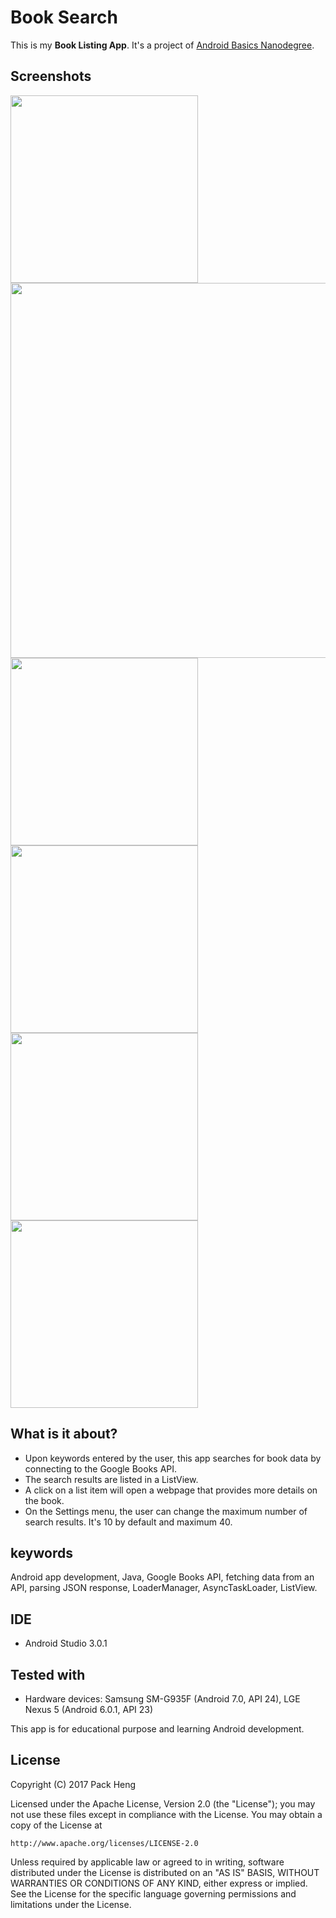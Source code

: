 # Book Search
This is my **Book Listing App**. It's a project of [Android Basics Nanodegree](https://www.udacity.com/course/android-basics-nanodegree-by-google--nd803).

## Screenshots
<img src="https://raw.githubusercontent.com/PackHg/Udacity-ABND-BookSearch/master/screenshots/screen01.png" width="300"> <img src="https://raw.githubusercontent.com/PackHg/Udacity-ABND-BookSearch/master/screenshots/screen02.png" width="600">
<img src="https://raw.githubusercontent.com/PackHg/Udacity-ABND-BookSearch/master/screenshots/screen03.png" width="300"> <img src="https://raw.githubusercontent.com/PackHg/Udacity-ABND-BookSearch/master/screenshots/screen04.png" width="300">
<img src="https://raw.githubusercontent.com/PackHg/Udacity-ABND-BookSearch/master/screenshots/screen05.png" width="300"> <img src="https://raw.githubusercontent.com/PackHg/Udacity-ABND-BookSearch/master/screenshots/screen06.png" width="300">

## What is it about?
* Upon keywords entered by the user, this app searches for book data by connecting to the Google Books API.
* The search results are listed in a ListView.
* A click on a list item will open a webpage that provides more details on the book.
* On the Settings menu, the user can change the maximum number of search results. It's 10 by default and maximum 40.

## keywords
Android app development, Java, Google Books API, fetching data from an API, parsing JSON response, LoaderManager, AsyncTaskLoader, ListView.  

## IDE
* Android Studio 3.0.1

## Tested with
* Hardware devices: Samsung SM-G935F (Android 7.0, API 24), LGE Nexus 5 (Android 6.0.1, API 23)

This app is for educational purpose and learning Android development.

## License
Copyright (C) 2017 Pack Heng

Licensed under the Apache License, Version 2.0 (the "License");
you may not use these files except in compliance with the License.
You may obtain a copy of the License at

    http://www.apache.org/licenses/LICENSE-2.0

Unless required by applicable law or agreed to in writing, software
distributed under the License is distributed on an "AS IS" BASIS,
WITHOUT WARRANTIES OR CONDITIONS OF ANY KIND, either express or implied.
See the License for the specific language governing permissions and
limitations under the License.
